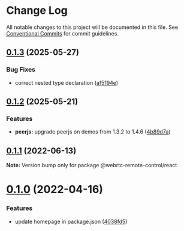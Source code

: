 # Change Log

All notable changes to this project will be documented in this file.
See [Conventional Commits](https://conventionalcommits.org) for commit guidelines.

## [0.1.3](https://github.com/topheman/webrtc-remote-control/compare/@webrtc-remote-control/react@0.1.2...@webrtc-remote-control/react@0.1.3) (2025-05-27)


### Bug Fixes

* correct nested type declaration ([af5194e](https://github.com/topheman/webrtc-remote-control/commit/af5194e696693440c27cd002cc104681722b3b29))





## [0.1.2](https://github.com/topheman/webrtc-remote-control/compare/@webrtc-remote-control/react@0.1.1...@webrtc-remote-control/react@0.1.2) (2025-05-21)


### Features

* **peerjs:** upgrade peerjs on demos from 1.3.2 to 1.4.6 ([4b89d7a](https://github.com/topheman/webrtc-remote-control/commit/4b89d7ad7993a6b3bf7f31e034ed9b4ac19f3b74))





## [0.1.1](https://github.com/topheman/webrtc-remote-control/compare/@webrtc-remote-control/react@0.1.0...@webrtc-remote-control/react@0.1.1) (2022-06-13)

**Note:** Version bump only for package @webrtc-remote-control/react





# [0.1.0](https://github.com/topheman/webrtc-remote-control/compare/@webrtc-remote-control/react@0.0.1...@webrtc-remote-control/react@0.1.0) (2022-04-16)


### Features

* update homepage in package.json ([4038fd5](https://github.com/topheman/webrtc-remote-control/commit/4038fd51ac19f7285808de4ac8ad21eb7a461ab7))
